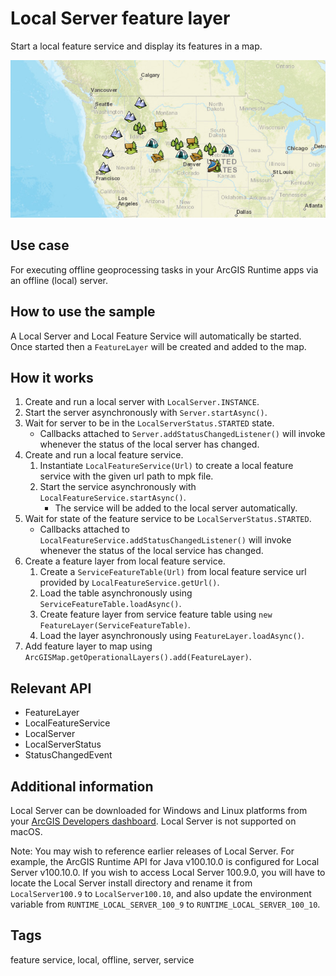 # Local Server feature layer

Start a local feature service and display its features in a map.

![Image of local server feature layer](LocalServerFeatureLayer.png)

## Use case

For executing offline geoprocessing tasks in your ArcGIS Runtime apps via an offline (local) server.

## How to use the sample

A Local Server and Local Feature Service will automatically be started. Once started then a `FeatureLayer` will be
created and added to the map.

## How it works

1. Create and run a local server with `LocalServer.INSTANCE`.
2. Start the server asynchronously with `Server.startAsync()`.
3. Wait for server to be in the  `LocalServerStatus.STARTED` state.
    * Callbacks attached to `Server.addStatusChangedListener()` will invoke whenever the status of the local server has
      changed.
4. Create and run a local feature service.
    1. Instantiate `LocalFeatureService(Url)` to create a local feature service with the given url path to mpk file.
    2. Start the service asynchronously with `LocalFeatureService.startAsync()`.
        * The service will be added to the local server automatically.
5. Wait for state of the feature service to be `LocalServerStatus.STARTED`.
    * Callbacks attached to `LocalFeatureService.addStatusChangedListener()` will invoke whenever the status of the
      local service has changed.
6. Create a feature layer from local feature service.
    1. Create a `ServiceFeatureTable(Url)` from local feature service url provided by `LocalFeatureService.getUrl()`.
    2. Load the table asynchronously using `ServiceFeatureTable.loadAsync()`.
    3. Create feature layer from service feature table using `new FeatureLayer(ServiceFeatureTable)`.
    4. Load the layer asynchronously using `FeatureLayer.loadAsync()`.
7. Add feature layer to map using `ArcGISMap.getOperationalLayers().add(FeatureLayer)`.

## Relevant API

* FeatureLayer
* LocalFeatureService
* LocalServer
* LocalServerStatus
* StatusChangedEvent

## Additional information

Local Server can be downloaded for Windows and Linux platforms from
your [ArcGIS Developers dashboard](https://developers.arcgis.com/java/local-server/install-local-server/). Local Server
is not supported on macOS.

Note: You may wish to reference earlier releases of Local Server. For example, the ArcGIS Runtime API for Java v100.10.0
is configured for Local Server v100.10.0. If you wish to access Local Server 100.9.0, you will have to locate the Local
Server install directory and rename it from `LocalServer100.9` to `LocalServer100.10`, and also update the environment
variable from `RUNTIME_LOCAL_SERVER_100_9` to `RUNTIME_LOCAL_SERVER_100_10`.

## Tags

feature service, local, offline, server, service
